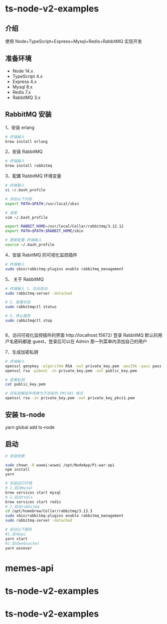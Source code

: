 # ts-node-v2-examples

## 介绍

使用 Node+TypeScript+Express+Mysql+Redis+RabbitMQ 实现开发

## 准备环境

- Node 14.x
- TypeScript 4.x
- Express 4.x
- Mysql 8.x
- Redis 7.x
- RabbitMQ 3.x

## **RabbitMQ 安装**

1、安装 erlang

```bash
# 终端输入
brew install erlang

```

2、安装 RabbitMQ

```bash
# 终端输入
brew install rabbitmq

```

3、配置 RabbitMQ 环境变量

```bash
# 终端输入
vi ~/.bash_profile

# 添加以下内容
export PATH=$PATH:/usr/local/sbin

# 或者
vim ~/.bash_profile

export RABBIT_HOME=/usr/local/Cellar/rabbitmq/3.12.12
export PATH=$PATH:$RABBIT_HOME/sbin

# 更新配置 终端输入
source ~/.bash_profile
```

4、安装 RabiitMQ 的可视化监控插件

```bash
# 终端输入
sudo sbin/rabbitmq-plugins enable rabbitmq_management

```

5、 关于 RabbitMQ

```bash
# 终端输入 1、后台启动
sudo rabbitmq-server -detached

# 2、查看状态
sudo rabbitmqctl status

# 3、停止服务
sudo rabbitmqctl stop



```

6、访问可视化监控插件的界面 http://localhost:15672/ 登录 RabbitMQ
默认的用户名密码都是 guest，登录后可以在 Admin 那一列菜单内添加自己的用户

7、生成加密私钥

```bash
# 终端输入
openssl genpkey -algorithm RSA -out private_key.pem -aes256 -pass pass:JL125800..
openssl rsa -pubout -in private_key.pem -out public_key.pem

# 查看私钥
cat public_key.pem

# 将私钥解密并转换为不加密的 PKCS#1 格式
openssl rsa -in private_key.pem -out private_key_pkcs1.pem
```

## 安装 ts-node

yarn global add ts-node

## 启动

```bash
# 安装依赖

sudo chown -R wuwei:wuwei /opt/NodeApp/Pi-war-api
npm install
yarn

# 安装运行环境
# 1.启动mysql
brew services start mysql
# 2.启动redis
brew services start redis
# 3.启动rabbitmq
cd /opt/homebrew/Cellar/rabbitmq/3.13.3
sudo sbin/rabbitmq-plugins enable rabbitmq_management
sudo rabbitmq-server -detached

# 启动以下服务
#1.启动api
yarn start
#2.启动websocket
yarn wssever


```

# memes-api

# ts-node-v2-examples

# ts-node-v2-examples
